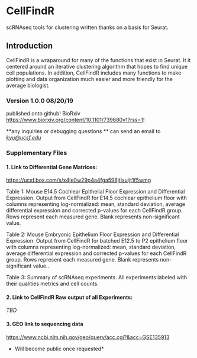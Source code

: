 # CellFindR
scRNAseq tools for clustering written thanks on a basis for Seurat.

## Introduction
CellFindR is a wraparound for many of the functions that exist in Seurat. It it centered around an iterative clustering algorithm that hopes to find unique cell populations. In addition, CellFindR includes many functions to make plotting and data organization much easier and more friendly for the average biologist. 


### Version 1.0.0 08/20/19
published onto github! BioRxiv https://www.biorxiv.org/content/10.1101/739680v1?rss=1!
 

**any inquiries or debugging questions ** can send an email to
 *kyu@ucsf.edu* 
 
 
### Supplementary Files 

#### 1. Link to Differential Gene Matrices:
https://ucsf.box.com/s/x4je0w29p4a4fga598jtlxuijt1f5wmg

Table 1: Mouse E14.5 Cochlear Epithelial Floor Expression and Differential Expression. Output from CellFindR for E14.5 cochlear epithelium floor with columns representing log-normalized: mean, standard deviation, average differential expression and corrected p-values for each CellFindR group. Rows represent each measured gene. Blank represents non-significant value.  

Table 2: Mouse Embryonic Epithelium Floor Expression and Differential Expression. Output from CellFindR for batched E12.5 to P2 epithelium floor with columns representing log-normalized: mean, standard deviation, average differential expression and corrected p-values for each CellFindR group. Rows represent each measured gene. Blank represents non-significant value..  

Table 3: Summary of scRNAseq experiments. All experiments labeled with their qualities metrics and cell counts.  

#### 2. Link to CellFindR Raw output of all Experiments:
*TBD*

#### 3. GEO link to sequencing data
https://www.ncbi.nlm.nih.gov/geo/query/acc.cgi?&acc=GSE135913
* Will become public once requested* 
